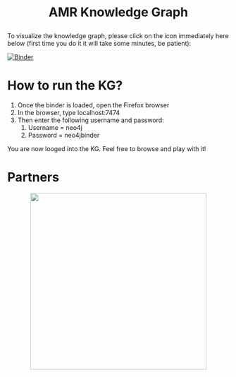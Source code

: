 # <p align="center"> **AMR Knowledge Graph** </p>

To visualize the knowledge graph, please click on the icon immediately here below (first time you do it it will take some minutes, be patient): 

[![Binder](https://mybinder.org/badge_logo.svg)](https://mybinder.org/v2/gh/Fraunhofer-ITMP/AMR-KG/main?urlpath=desktop)

# How to run the KG?

1. Once the binder is loaded, open the Firefox browser
2. In the browser, type localhost:7474
3. Then enter the following username and password: 
    1. Username = neo4j
    2. Password = neo4jbinder 

You are now looged into the KG. Feel free to browse and play with it!


# Partners
<p align="center">
    <img src="https://www.imi.europa.eu/sites/default/files/styles/facebook/public/projects/logos/IMI%20AMR%20Accelerator_logo.jpg?itok=ghj1Z1T0" width="400">
</p>
